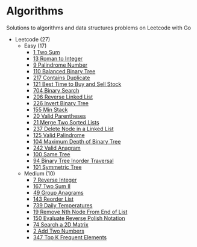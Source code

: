 # Algorithms

Solutions to algorithms and data structures problems on Leetcode with Go


- Leetcode (27)
  - Easy (17)
    - [1 Two Sum](./leetcode/1-Two-Sum)
    - [13 Roman to Integer](./leetcode/13-Roman-to-Integer)
    - [9 Palindrome Number](./leetcode/9-Palindrome-Number)
    - [110 Balanced Binary Tree](./leetcode/110-Balanced-Binary-Tree)
    - [217 Contains Duplicate](./leetcode/217-Contains-Duplicate)
    - [121 Best Time to Buy and Sell Stock](./leetcode/121-Best-Time-to-Buy-and-Sell-Stock)
    - [704 Binary Search](./leetcode/704-Binary-Search)
    - [206 Reverse Linked List](./leetcode/206-Reverse-Linked-List)
    - [226 Invert Binary Tree](./leetcode/226-Invert-Binary-Tree)
    - [155 Min Stack](./leetcode/155-Min-Stack)
    - [20 Valid Parentheses](./leetcode/20-Valid-Parentheses)
    - [21 Merge Two Sorted Lists](./leetcode/21-Merge-Two-Sorted-Lists)
    - [237 Delete Node in a Linked List](./leetcode/237-Delete-Node-in-a-Linked-List)
    - [125 Valid Palindrome](./leetcode/125-Valid-Palindrome)
    - [104 Maximum Depth of Binary Tree](./leetcode/104-Maximum-Depth-of-Binary-Tree/)
    - [242 Valid Anagram](./leetcode/242-Valid-Anagram/)
    - [100 Same Tree](./leetcode/100-Same-Tree/)
    - [94 Binary Tree Inorder Traversal](./leetcode/94-Binary-Tree-Inorder-Traversal/)
    - [101 Symmetric Tree](./leetcode/101-Symmetric-Tree/)
  - Medium (10)
    - [7 Reverse Integer](./leetcode/7-Reverse-Integer)
    - [167 Two Sum II](./leetcode/167-Two-Sum-II)
    - [49 Group Anagrams](./leetcode/49-Group-Anagrams)
    - [143 Reorder List](./leetcode/143-Reorder-List)
    - [739 Daily Temperatures](./leetcode/739-Daily-Temperatures)
    - [19 Remove Nth Node From End of List](./leetcode/19-Remove-Nth-Node-From-End-of-List)
    - [150 Evaluate Reverse Polish Notation](./leetcode/150-Evaluate-Reverse-Polish-Notation)
    - [74 Search a 2D Matrix](./leetcode/74-Search-a-2D-Matrix)
    - [2 Add Two Numbers](./leetcode/2-Add-Two-Numbers/)
    - [347 Top K Frequent Elements](./leetcode/347-Top-K-Frequent-Elements/)



